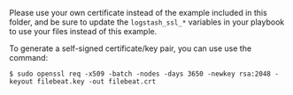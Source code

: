 Please use your own certificate instead of the example included in this folder, and be sure to update the `logstash_ssl_*` variables in your playbook to use your files instead of this example.

To generate a self-signed certificate/key pair, you can use use the command:

    $ sudo openssl req -x509 -batch -nodes -days 3650 -newkey rsa:2048 -keyout filebeat.key -out filebeat.crt
